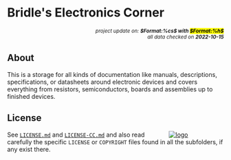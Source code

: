 # Bridle's Electronics Corner

<div style="display:flex;justify-content:right;">
<small><em>project update on: <strong>$Format:%cs$ with <mark>$Format:%h$</mark></strong></em></small>
</div>
<div style="display:flex;justify-content:right;">
<small><em>all data checked on <strong>2022-10-15</strong></em></small>
</div>

## About

This is a storage for all kinds of documentation like manuals, descriptions,
specifications, or datasheets around electronic devices and covers everything
from resistors, semiconductors, boards and assemblies up to finished devices.

## License

<span style="width:128px;float:right;">[![logo]][CC-BY-SA-4.0]</span>

[logo]: electronic/.logos/cc-by-sa.svg "CC-BY-SA"

See [``LICENSE.md``] and [``LICENSE-CC.md``] and also read carefully the
specific ``LICENSE`` or ``COPYRIGHT`` files found in all the subfolders,
if any exist there.

[CC-BY-SA-4.0]: https://creativecommons.org/licenses/by-sa/4.0 "Creative Commons Attribution-ShareAlike 4.0 International"
[``LICENSE-CC.md``]: electronic/LICENSE-CC.md "copy of CC-BY-SA-4.0"
[``LICENSE.md``]: electronic/LICENSE.md "project license"
